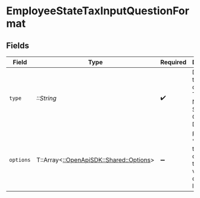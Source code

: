 # EmployeeStateTaxInputQuestionFormat


## Fields

| Field                                                                     | Type                                                                      | Required                                                                  | Description                                                               |
| ------------------------------------------------------------------------- | ------------------------------------------------------------------------- | ------------------------------------------------------------------------- | ------------------------------------------------------------------------- |
| `type`                                                                    | *::String*                                                                | :heavy_check_mark:                                                        | Describes the type of question - Text, Number, Select, Currency, Date     |
| `options`                                                                 | T::Array<[::OpenApiSDK::Shared::Options](../../models/shared/options.md)> | :heavy_minus_sign:                                                        | For "Select" type questions, the allowed values and display labels.       |